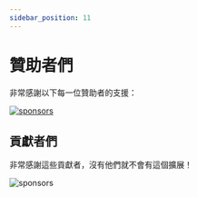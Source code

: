 ```yaml
---
sidebar_position: 11
---
```


# 贊助者們

非常感謝以下每一位贊助者的支援：

<p>
<object style={{width:"100%"}} type="image/svg+xml" data="https://s.immersivetranslate.com/static/official-static/assets/sponsorkit/sponsors.svg?v=c863abade62b2e79f5d5703535aeade9c682fa12"><a target="_blank" href="/docs/donate">
<img alt="sponsors" src="https://s.immersivetranslate.com/static/official-static/assets/sponsorkit/sponsors.svg?v=c863abade62b2e79f5d5703535aeade9c682fa12"/></a></object>
</p>

## 貢獻者們

非常感謝這些貢獻者，沒有他們就不會有這個擴展！

<p >
<object style={{width:"100%"}} type="image/svg+xml" data="https://s.immersivetranslate.com/static/official-static/assets/contributors/contributors.svg?v=e746a736c80bc7dda9662af0d917e5897559d6c9"><img alt="sponsors" src="https://s.immersivetranslate.com/static/official-static/assets/contributors/contributors.svg?v=e746a736c80bc7dda9662af0d917e5897559d6c9"/></object>
</p>
